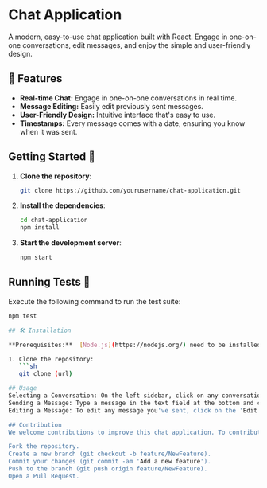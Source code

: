 # Chat Application

A modern, easy-to-use chat application built with React. Engage in one-on-one conversations, edit messages, and enjoy the simple and user-friendly design.

## 🚀 Features

- **Real-time Chat:** Engage in one-on-one conversations in real time.
- **Message Editing:** Easily edit previously sent messages.
- **User-Friendly Design:** Intuitive interface that's easy to use.
- **Timestamps:** Every message comes with a date, ensuring you know when it was sent.

## Getting Started 🏁

1. **Clone the repository**:
    ```bash
    git clone https://github.com/yourusername/chat-application.git
    ```

2. **Install the dependencies**:
    ```bash
    cd chat-application
    npm install
    ```

3. **Start the development server**:
    ```bash
    npm start
    ```

## Running Tests 🧪

Execute the following command to run the test suite:

```bash
npm test

## 🛠 Installation

**Prerequisites:**  [Node.js](https://nodejs.org/) need to be installed.

1. Clone the repository:
   ```sh
   git clone (url)

## Usage
Selecting a Conversation: On the left sidebar, click on any conversation to open the chat.
Sending a Message: Type a message in the text field at the bottom and click 'Send'. The message will appear in the conversation, timestamped with the current date and time.
Editing a Message: To edit any message you've sent, click on the 'Edit' button next to it, make your changes, and confirm.

## Contribution
We welcome contributions to improve this chat application. To contribute:

Fork the repository.
Create a new branch (git checkout -b feature/NewFeature).
Commit your changes (git commit -am 'Add a new feature').
Push to the branch (git push origin feature/NewFeature).
Open a Pull Request.